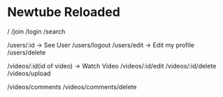# Newtube Reloaded

/
/join
/login
/search

/users/:id -> See User
/users/logout
/users/edit -> Edit my profile
/users/delete

/videos/:id(id of video) -> Watch Video
/videos/:id/edit
/videos/:id/delete
/videos/upload

/videos/comments
/videos/comments/delete
